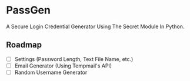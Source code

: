 # PassGen
A Secure Login Credential Generator Using The Secret Module In Python.

## Roadmap

- [ ] Settings (Password Length, Text File Name, etc.)
- [ ] Email Generator (Using Tempmail's API)
- [ ] Random Username Generator 
